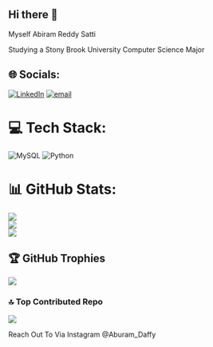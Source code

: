 ## Hi there 👋

Myself Abiram Reddy Satti

Studying a Stony Brook University Computer Science Major


## 🌐 Socials:
[![LinkedIn](https://img.shields.io/badge/LinkedIn-%230077B5.svg?logo=linkedin&logoColor=white)](https://www.linkedin.com/in/abiram-reddy-7b7781329/) [![email](https://img.shields.io/badge/Email-D14836?logo=gmail&logoColor=white)](mailto:abiramreddy2007@gmail.com) 

# 💻 Tech Stack:
![MySQL](https://img.shields.io/badge/mysql-4479A1.svg?style=for-the-badge&logo=mysql&logoColor=white) ![Python](https://img.shields.io/badge/python-3670A0?style=for-the-badge&logo=python&logoColor=ffdd54)
# 📊 GitHub Stats:
![](https://github-readme-stats.vercel.app/api?username=AbiramReddySatti&theme=transparent&hide_border=false&include_all_commits=true&count_private=true)<br/>
![](https://nirzak-streak-stats.vercel.app/?user=AbiramReddySatti&theme=transparent&hide_border=false)<br/>
![](https://github-readme-stats.vercel.app/api/top-langs/?username=AbiramReddySatti&theme=transparent&hide_border=false&include_all_commits=true&count_private=true&layout=compact)

## 🏆 GitHub Trophies
![](https://github-profile-trophy.vercel.app/?username=AbiramReddySatti&theme=rose_pine&no-frame=false&no-bg=true&margin-w=4)

### 🔝 Top Contributed Repo
![](https://github-contributor-stats.vercel.app/api?username=AbiramReddySatti&limit=5&theme=dark&combine_all_yearly_contributions=true)

Reach Out To Via Instagram @Aburam_Daffy
